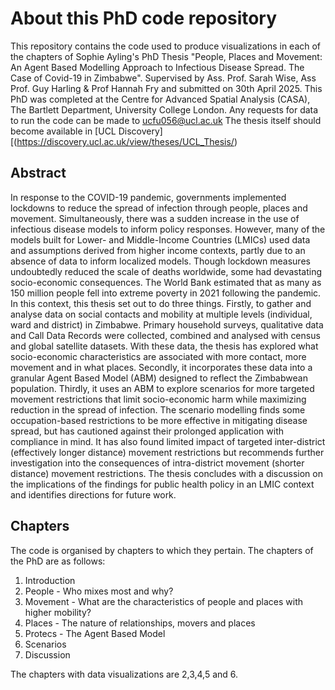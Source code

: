 # About this PhD code repository

This repository contains the code used to produce visualizations in each of the chapters of Sophie Ayling's PhD Thesis "People, Places and Movement: An Agent Based Modelling Approach to Infectious Disease Spread. The Case of Covid-19 in Zimbabwe". Supervised by Ass. Prof. Sarah Wise, Ass Prof. Guy Harling & Prof Hannah Fry and submitted on 30th April 2025. 
This PhD was completed at the Centre for Advanced Spatial Analysis (CASA), The Bartlett Department, University College London. 
Any requests for data to run the code can be made to ucfu056@ucl.ac.uk
The thesis itself should become available in [UCL Discovery][(https://discovery.ucl.ac.uk/view/theses/UCL_Thesis/)

## Abstract 

In response to the COVID-19 pandemic, governments implemented lockdowns to reduce the spread of infection through people, places and movement. Simultaneously, there was a sudden increase in the use of infectious disease models to inform policy responses. However, many of the models built for Lower- and Middle-Income Countries (LMICs) used data and assumptions derived from higher income contexts, partly due to an absence of data to inform localized models. Though lockdown measures undoubtedly reduced the scale of deaths worldwide, some had devastating socio-economic consequences. The World Bank estimated that as many as 150 million people fell into extreme poverty in 2021 following the pandemic.
In this context, this thesis set out to do three things. Firstly, to gather and analyse data on social contacts and mobility at multiple levels (individual, ward and district) in Zimbabwe. Primary household surveys, qualitative data and Call Data Records were collected, combined and analysed with census and global satellite datasets. With these data, the thesis has explored what socio-economic characteristics are associated with more contact, more movement and in what places. Secondly, it incorporates these data into a granular Agent Based Model (ABM) designed to reflect the Zimbabwean population. Thirdly, it uses an ABM to explore scenarios for more targeted movement restrictions that limit socio-economic harm while maximizing reduction in the spread of infection.
The scenario modelling finds some occupation-based restrictions to be more effective in mitigating disease spread, but has cautioned against their prolonged application with compliance in mind. It has also found limited impact of targeted inter-district (effectively longer distance) movement restrictions but recommends further investigation into the consequences of intra-district movement (shorter distance) movement restrictions. The thesis concludes with a discussion on the implications of the findings for public health policy in an LMIC context and identifies directions for future work.

## Chapters

The code is organised by chapters to which they pertain. The chapters of the PhD are as follows: 

1. Introduction
2. People - Who mixes most and why?
3. Movement - What are the characteristics of people and places with higher mobility?
4. Places - The nature of relationships, movers and places
5. Protecs - The Agent Based Model
6. Scenarios
7. Discussion

The chapters with data visualizations are 2,3,4,5 and 6.
